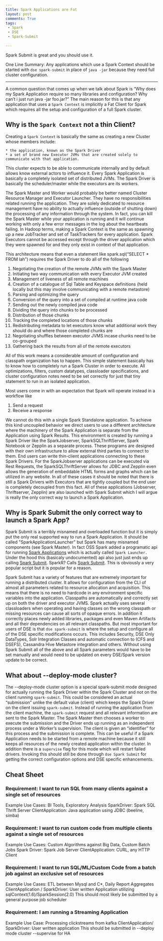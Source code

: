 ```yaml
---
title: Spark Applications are Fat
layout: post
comments: True
tags:
 - Spark
 - DSE
 - Spark-Submit
 
---
```


Spark Submit is great and you should use it.

One Line Summary: 
Any applications which use a Spark Context should be started with `dse spark-submit` in place of `java -jar` because they need full cluster configuration. 

----

A common question that comes up when we talk about Spark is “Why does my Spark Application require so many libraries and configuration? Why can’t i just run java -jar foo.jar?”  The main reason for this is that any application that uses a `Spark Context` is implicitly a Fat Client for Spark which requires all the setup and configuration of a full Spark cluster.

## Why is the `Spark Context` not a thin Client?

Creating a `Spark Context` is basically the same as creating a new Cluster whose members include:

    * the application, known as the Spark Driver
    * a set of brand new Executor JVMs that are created solely to communicate with that application.

This cluster expects to be able to communicate internally and by default allows know external actors to influence it. Every Spark Application is basically a completely isolated set of distributed JVMs. The Spark Driver is basically the scheduler/master while the executors are its workers.

The Spark Master and Worker would probably be better named Cluster Resource Manager and Executor Launcher. They have no responsibilities related running the application. They are solely dedicated to resource management have no ability to actually influence (outside of shutting down) the processing of any information through the system. In fact, you can kill the Spark Master while your application is running and it will continue working with only a few error messages in the log about the heartbeats failing. In Hadoop terms, making a Spark Context is the same as spawning up a new JobTracker and set of TaskTrackers for every application. Spark Executors cannot be accessed except through the driver application which they were  spawned for and they only exist in context of that application.

This architecture means that even a statement like spark.sql(“SELECT * FROM lah”) requires the Spark Driver to do all of the following 

  1. Negotiating the creation of the remote JVMs with the Spark Master
  2. Initiating two way communication with every  Executor JVM created
  3. Management of liveness of all remote machines
  4. Creation of a catalogue of Sql Table and Keyspace definitions (held locally but this may involve communicating with a remote metastore)
  5. Parsing and optimizing  the query
  6. Conversion of the query into a set of compiled at runtime java code
  7. Sending out the newly compiled java code
  8. Dividing the query into chunks to be processed
  9. Distribution of those chunks
  10. Tracking the completed locations of those chunks
  11. Redistributing metadata to let executors know what additional work they should do and where those completed chunks are
  12. Negotiating shuffles between executor JVMS incase chunks need to be co-grouped
  13. Gathering back the results from all of the remote executors

All of this work means a considerable amount of configuration and classpath organization has to happen. This simple statement basically has to know how to completely run a Spark Cluster in order to execute. All optimizations, filters, custom datatypes, classloader specifications, and cluster configuration notes need to be set correctly for just that tiny statement to run in an isolated application. 

Most users come in with an expectation that Spark will operate instead in a workflow like

  1. Send a request
  2. Receive a response
  
We cannot do this with a single Spark Standalone application. To achieve this kind uncoupled behavior we direct users to use a different architecture where the machinery of the Spark Application is separate from the Application using Spark Results. This environment is created by running a Spark Driver like the SparkJobserver, SparkSQLThriftServer, Spark Notebook or Zepplin as a separate process. These programs are designed with their own infrastructure to allow external third parties to connect to them. End users can write thin-client applications connecting to these Spark Drivers. For the SparkJobserver applications can be executed via Rest Requests, the SparkSQLThriftServer allows for JDBC and Zepplin even allows the generation of embeddable HTML forms and graphs which can be utilized in any website. In all of these cases it should be noted that there is still a Spark Drivers with Executors that are tightly coupled but the end user is completely decoupled from this fact. All of these applications (Jobserver, Thriftserver, Zepplin) are also launched with Spark Submit which I will argue is really the only correct way to launch a Spark Application.


## Why is Spark Submit the only correct way to launch a Spark App?
Spark Submit is a terribly misnamed and overloaded function but it is simply put the only real supported way to run a Spark Application. It should be called "SparkApplicationLauncher" but Spark has many misnamed components (see Spark Master). In fact OSS Spark added a programatic api for running [Spark Applications](http://spark.apache.org/docs/latest/api/scala/index.html#org.apache.spark.launcher.SparkLauncher) which is actually called `Spark Launcher.` Under the hood this (basicaly undocumented) api also just just ends up calling [Spark Submit](https://github.com/apache/spark/blob/master/launcher/src/main/java/org/apache/spark/lahttps://github.com/apache/spark/blob/master/python/pyspark/java_gateway.py#L49). SparkR? Calls [Spark Submit]( https://github.com/apache/spark/blob/a36a76ac43c36a3b897a748bd9f138b629dbc684/bin/sparkR#L26). This is obviously a very popular script but it is popular for a reason.

Spark Submit has a variety of features that are extremely important for running a distributed cluster. It allows for configuration from the CLI of almost all parameters related to resource allocation and acquisition. This means that there is no need to hardcode in any environment specific variables into the application. Classpaths are automatically and correctly set up on both the driver and executor JVMS. Spark actually uses several classloaders when operating and having classes on the wrong classpath or missing resources can cause all sorts of opaque errors. In addition it correctly places newly added libraries, packages and even Maven Artifacts and all their dependencies on all relevant classpaths. But most important for users of DSE is that `dse spark-submit` is where the setup and configure all of the DSE specific modifications occurs. This includes Security, DSE Only DataTypes, Solr Integration Classes and automatic connection to (CFS and DSEFS), Cassandra Hive Metastore integration and others. Without using Spark Submit all of the above and all Spark parameters  would have to be set manually and would need to be updated on every DSE/Spark version update to be correct. 


## What about --deploy-mode cluster?

The --deploy-mode cluster option is a special spark-submit mode designed for actually running the Spark Driver within the Spark Cluster and not on the client running `spark-submit`. This could be considered an actual “submission” unlike the default value (client) which keeps the Spark Driver on the client issuing `spark-submit`. Instead of running the application from the client machine, the `spark-submit` request and all relevant information are sent to the Spark Master. The Spark Master then chooses a worker to execute the submission and the Driver ends up running as an independent process under a Worker’s supervision. The client is given an “identifier” for this process and the submission is complete. This can be useful if a Spark Application needs to be started from a remote machine because it still keeps all resources of the newly created application within the cluster. In addition there is a `supervise` flag for this mode which will restart failed drivers. Invoking this should still be done through `dse Spark Submit` for getting the correct configuration options and DSE specific enhancements.

## Cheat Sheet

### Requirement: I want to run SQL from many clients against a single set of resources
Example Use Cases: BI Tools, Exploratory Analysis
SparkDriver: Spark SQL Thrift Server
ClientApplication: Java application using JDBC (beeline, simba)

### Requirement: I want to run custom code from multiple clients against a single set of resources
Example Use Cases: Custom Algorithms against Big Data, Custom Batch Jobs
Spark Driver: Spark Job Server
ClientApplication: CURL, any HTTP Client

### Requirement: I want to run SQL/ML/Custom Code from a batch job against an exclusive set of resources
Example Use Cases: ETL between Mysql and C*, Daily Report Aggregates
ClientApplication / SparkDriver: User written Application utilizing sqlContext(1.6)/SparkSession(2.0)
This should most likely be submitted by a general purpose job scheduler

### Requirement: I am running a Streaming Application
Example Use Case: Processing clickstreams from kafka
ClientApplication/ SparkDriver: User written application
This should be submitted in --deploy mode cluster --supervise for HA

